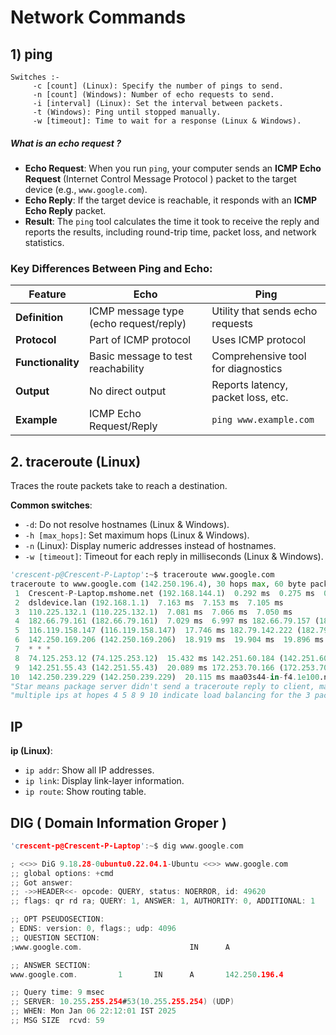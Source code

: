 # Network Commands
## 1) ping 
	Switches :- 
		 -c [count] (Linux): Specify the number of pings to send.
		 -n [count] (Windows): Number of echo requests to send.
		 -i [interval] (Linux): Set the interval between packets.
		 -t (Windows): Ping until stopped manually.
		 -w [timeout]: Time to wait for a response (Linux & Windows).	

##### What is an echo request ?
- **Echo Request**: When you run `ping`, your computer sends an **ICMP Echo Request** (Internet Control Message Protocol ) packet to the target device (e.g., `www.google.com`).
- **Echo Reply**: If the target device is reachable, it responds with an **ICMP Echo Reply** packet.
- **Result**: The `ping` tool calculates the time it took to receive the reply and reports the results, including round-trip time, packet loss, and network statistics.
### Key Differences Between Ping and Echo: 

| Feature           | **Echo**                               | **Ping**                           |
| ----------------- | -------------------------------------- | ---------------------------------- |
| **Definition**    | ICMP message type (echo request/reply) | Utility that sends echo requests   |
| **Protocol**      | Part of ICMP protocol                  | Uses ICMP protocol                 |
| **Functionality** | Basic message to test reachability     | Comprehensive tool for diagnostics |
| **Output**        | No direct output                       | Reports latency, packet loss, etc. |
| **Example**       | ICMP Echo Request/Reply                | `ping www.example.com`             |

## **2. traceroute (Linux)**

Traces the route packets take to reach a destination.

**Common switches**:

- `-d`: Do not resolve hostnames (Linux & Windows).
- `-h [max_hops]`: Set maximum hops (Linux & Windows).
- `-n` (Linux): Display numeric addresses instead of hostnames.
- `-w [timeout]`: Timeout for each reply in milliseconds (Linux & Windows).

```python
'crescent-p@Crescent-P-Laptop':~$ traceroute www.google.com
traceroute to www.google.com (142.250.196.4), 30 hops max, 60 byte packets
 1  Crescent-P-Laptop.mshome.net (192.168.144.1)  0.292 ms  0.275 ms  0.270 ms
 2  dsldevice.lan (192.168.1.1)  7.163 ms  7.153 ms  7.105 ms
 3  110.225.132.1 (110.225.132.1)  7.081 ms  7.066 ms  7.050 ms
 4  182.66.79.161 (182.66.79.161)  7.029 ms  6.997 ms 182.66.79.157 (182.66.79.157)  6.948 ms
 5  116.119.158.147 (116.119.158.147)  17.746 ms 182.79.142.222 (182.79.142.222)  24.053 ms 116.119.57.102 (116.119.57.102)  18.399 ms
 6  142.250.169.206 (142.250.169.206)  18.919 ms  19.904 ms  19.896 ms
 7  * * *
 8  74.125.253.12 (74.125.253.12)  15.432 ms 142.251.60.184 (142.251.60.184)  17.053 ms 142.251.55.60 (142.251.55.60)  17.437 ms
 9  142.251.55.43 (142.251.55.43)  20.089 ms 172.253.70.166 (172.253.70.166)  21.446 ms 142.251.55.43 (142.251.55.43)  21.544 ms
10  142.250.239.229 (142.250.239.229)  20.115 ms maa03s44-in-f4.1e100.net (142.250.196.4)  18.084 ms  18.071 ms
"Star means package server didn't send a traceroute reply to client, mainly for security reasons"
"multiple ips at hopes 4 5 8 9 10 indicate load balancing for the 3 packets that were sent"
```

## IP
**ip (Linux)**:

- `ip addr`: Show all IP addresses.
- `ip link`: Display link-layer information.
- `ip route`: Show routing table.
## DIG ( Domain Information Groper )
```c
'crescent-p@Crescent-P-Laptop':~$ dig www.google.com

; <<>> DiG 9.18.28-0ubuntu0.22.04.1-Ubuntu <<>> www.google.com
;; global options: +cmd
;; Got answer:
;; ->>HEADER<<- opcode: QUERY, status: NOERROR, id: 49620
;; flags: qr rd ra; QUERY: 1, ANSWER: 1, AUTHORITY: 0, ADDITIONAL: 1

;; OPT PSEUDOSECTION:
; EDNS: version: 0, flags:; udp: 4096
;; QUESTION SECTION:
;www.google.com.                        IN      A

;; ANSWER SECTION:
www.google.com.         1       IN      A       142.250.196.4

;; Query time: 9 msec
;; SERVER: 10.255.255.254#53(10.255.255.254) (UDP)
;; WHEN: Mon Jan 06 22:12:01 IST 2025
;; MSG SIZE  rcvd: 59
```